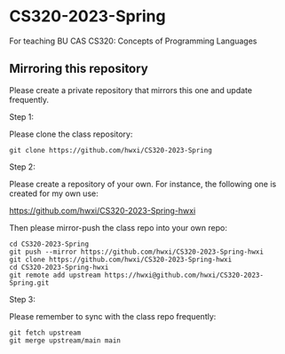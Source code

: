 # CS320-2023-Spring
For teaching BU CAS CS320: Concepts of Programming Languages

## Mirroring this repository

Please create a private repository that mirrors this one and update
frequently.

Step 1:

Please clone the class repository:

```
git clone https://github.com/hwxi/CS320-2023-Spring
```

Step 2:

Please create a repository of your own.
For instance, the following one is created
for my own use:

https://github.com/hwxi/CS320-2023-Spring-hwxi

Then please mirror-push the class repo into your own repo:

```
cd CS320-2023-Spring
git push --mirror https://github.com/hwxi/CS320-2023-Spring-hwxi
git clone https://github.com/hwxi/CS320-2023-Spring-hwxi
cd CS320-2023-Spring-hwxi
git remote add upstream https://hwxi@github.com/hwxi/CS320-2023-Spring.git
```

Step 3:

Please remember to sync with the class repo frequently:

```
git fetch upstream
git merge upstream/main main
```
